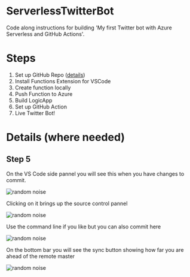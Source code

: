 # ServerlessTwitterBot
Code along instructions for building 'My first Twitter bot with Azure Serverless and GitHub Actions'.

# Steps

1. Set up GitHub Repo ([details](https://github.com/TheRealCodeBeard/ServerlessTwitterBot/blob/master/STEP1.md))
2. Install Functions Extension for VSCode
3. Create function locally
4. Push Function to Azure
5. Build LogicApp
6. Set up GitHub Action
7. Live Twitter Bot! 

# Details (where needed)
## Step 5

On the VS Code side pannel you will see this when you have changes to commit.

![random noise](https://github.com/TheRealCodeBeard/ServerlessTwitterBot/blob/master/screengrabs/05_Changes.JPG)

Clicking on it brings up the source control pannel

![random noise](https://github.com/TheRealCodeBeard/ServerlessTwitterBot/blob/master/screengrabs/05_2_Changes.JPG)

Use the command line if you like but you can also commit here

![random noise](https://github.com/TheRealCodeBeard/ServerlessTwitterBot/blob/master/screengrabs/05_3_Ready_to_commit.JPG)

On the bottom bar you will see the sync button showing how far you are ahead of the remote master

![random noise](https://github.com/TheRealCodeBeard/ServerlessTwitterBot/blob/master/screengrabs/04_VS_Code_Sync_Button.JPG)

